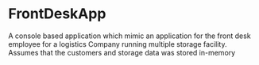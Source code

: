 # FrontDeskApp
A console based application which mimic an application for the front desk employee for a logistics Company running multiple storage facility. 
Assumes that the customers and storage data was stored in-memory

